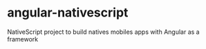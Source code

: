 # angular-nativescript
NativeScript project to build natives mobiles apps with Angular as a framework
